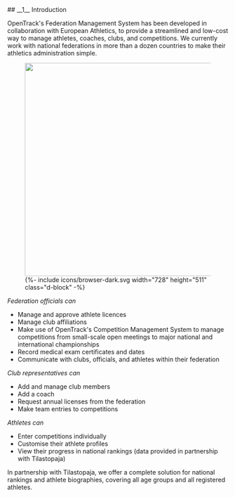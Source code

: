 <div markdown="1" data-aos="fade-up">
## __1__ Introduction

OpenTrack's Federation Management System has been developed in collaboration with European Athletics, to provide a streamlined and low-cost way to manage athletes, coaches, clubs, and competitions. We currently work with national federations in more than a dozen countries to make their athletics administration simple.

<div class="my-5" data-aos="fade-up">
  <figure class="browser-demo">
    <img src="{{ site.baseurl }}/assets/img/screens/fms-malta-home.png" class="screen" width="728" height="485">
    {%- include icons/browser-dark.svg width="728" height="511" class="d-block" -%}
  </figure>
</div>

_Federation officials can_
* Manage and approve athlete licences
* Manage club affiliations
* Make use of OpenTrack's Competition Management System to manage competitions from small-scale open meetings to major national and international championships
* Record medical exam certificates and dates
* Communicate with clubs, officials, and athletes within their federation

_Club representatives can_ 
* Add and manage club members
* Add a coach
* Request annual licenses from the federation
* Make team entries to competitions 

_Athletes can_
* Enter competitions individually
* Customise their athlete profiles
* View their progress in national rankings (data provided in partnership with Tilastopaja)

In partnership with Tilastopaja, we offer a complete solution for national rankings and athlete biographies, covering all age groups and all registered athletes.
</div>
